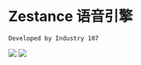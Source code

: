 # Zestance 语音引擎
`Developed by Industry 107`

![](https://img.shields.io/badge/项目状态-开发中-9cf.svg?style=flat-square)
![](https://img.shields.io/badge/当前版本-%5B不可用%5D-blueviolet.svg?style=flat-square)

